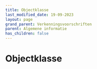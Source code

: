 ```yaml
---
title: Objectklasse
last_modified_date: 19-09-2023
layout: page
grand_parent: Verkenningsvoorschriften
parent: Algemene informatie
has_children: false
---
```


Objectklasse
============

